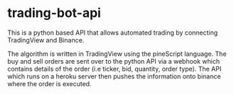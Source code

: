 # trading-bot-api

This is a python based API that allows automated trading by connecting TradingView and Binance.

The algorithm is written in TradingView using the pineScript language. The buy and sell orders are sent over to the python API via a webhook which contains details of the order (i.e ticker, bid, quantity, order type). The API which runs on a heroku server then pushes the information onto binance where the order is executed. 

